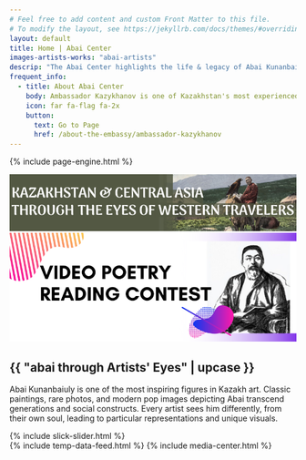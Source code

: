 ```yaml
---
# Feel free to add content and custom Front Matter to this file.
# To modify the layout, see https://jekyllrb.com/docs/themes/#overriding-theme-defaults
layout: default
title: Home | Abai Center
images-artists-works: "abai-artists"
descrip: "The Abai Center highlights the life & legacy of Abai Kunanbaiuly - a great Kazakh poet, philosopher, and founder of written Kazakh literature. The Abai Center showcases the rich heritage of the Kazakh culture & the modern Republic of Kazakhstan."
frequent_info:
  - title: About Abai Center
    body: Ambassador Kazykhanov is one of Kazakhstan's most experienced diplomats, and has served as ambassador to several missions, foreign minister and assistant to President Nazarbayev.
    icon: far fa-flag fa-2x
    button:
      text: Go to Page
      href: /about-the-embassy/ambassador-kazykhanov 
---
```


<!--{% include collapsetabs.html %}-->
{% include page-engine.html %}
<div class="col my-lg-5">
<a href="/kazakhstan-through-eyes-of-western-travelers"><img src="/assets/images/eyes_western_travelers.png" class="img-fluid index-banner-img" /></a>
</div>
<a href="/poetry-video-submission"><img src="/assets/images/poetry_reading_jumbo.png" class="img-fluid index-banner-img" /></a>
 <div class="container"> 
  <div>
   <h2>{{ "abai through Artists' Eyes" | upcase }}</h2> 
  <p>Abai Kunanbaiuly is one of the most inspiring figures in Kazakh art.
    Classic paintings, rare photos, and modern pop images depicting Abai
    transcend generations and social constructs. Every artist sees him
    differently, from their own soul, leading to particular
    representations and unique visuals.
  </p>
</div>
{% include slick-slider.html %}
</div>
{% include temp-data-feed.html %}
{% include media-center.html %}
<!--<a href="#"><img src="https://abaicenter.nyc3.cdn.digitaloceanspaces.com/dailyabai.png" class="img-fluid index-banner-img" /></a>-->
